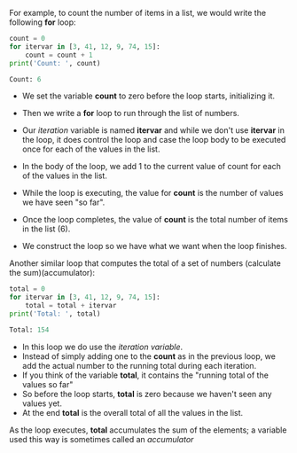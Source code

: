 For example, to count the number of items in a list, we would write the following **for** loop:
```python
count = 0
for itervar in [3, 41, 12, 9, 74, 15]:
    count = count + 1
print('Count: ', count)

Count: 6
```
- We set the variable **count** to zero before the loop starts, initializing it.
- Then we write a **for** loop to run through the list of numbers.
- Our *iteration* variable is named **itervar** and while we don't use **itervar** in the loop, it does control the loop and case the loop body to be executed once for each of the values in the list.

- In the body of the loop, we add 1 to the current value of count for each of the values in the list.
- While the loop is executing, the value for **count** is the number of values we have seen "so far".
- Once the loop completes, the value of **count** is the total number of items in the list (6).
- We construct the loop so we have what we want when the loop finishes.

Another similar loop that computes the total of a set of numbers (calculate the sum)(accumulator):
```python
total = 0
for itervar in [3, 41, 12, 9, 74, 15]:
    total = total + itervar
print('Total: ', total)

Total: 154
```
- In this loop we do use the *iteration variable*.
- Instead of simply adding one to the **count** as in the previous loop, we add the actual number to the running total during each iteration.
- If you think of the variable **total**, it contains the "running total of the values so far"
- So before the loop starts, **total** is zero because we haven't seen any values yet.
- At the end **total** is the overall total of all the values in the list.

As the loop executes, **total** accumulates the sum of the elements; a variable used this way is sometimes called an *accumulator*

